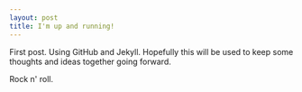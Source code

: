 ```yaml
---
layout: post
title: I'm up and running!
---
```


First post. Using GitHub and Jekyll. Hopefully this will be used to keep some thoughts and ideas together going forward. 

Rock n' roll.